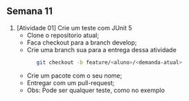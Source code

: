 ## Semana 11

1. [Atividade 01] Crie um teste com JUnit 5
   - Clone o repositorio atual;
   - Faca checkout para a branch develop;
   - Crie uma branch sua para a entrega dessa atividade
     ```bash
        git checkout -b feature/<aluno>/<demanda-atual>
     ```
   - Crie um pacote com o seu nome;
   - Entregar com um pull-request;
   - Obs: Pode ser qualquer teste, como no exemplo